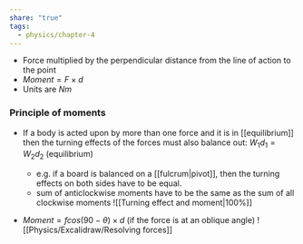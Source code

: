 ```yaml
---
share: "true"
tags:
  - physics/chapter-4
---
```


- Force multiplied by the perpendicular distance from the line of action to the point
- $Moment = F\times d$
- Units are $Nm$ 

### Principle of moments

- If a body is acted upon by more than one force and it is in [[equilibrium]] then the turning effects of the forces must also balance out: $W_1d_1 = W_2d_2$ (equilibrium)
	- e.g. if a board is balanced on a [[fulcrum|pivot]], then the turning effects on both sides have to be equal.
	- sum of anticlockwise moments have to be the same as the sum of all clockwise moments
![[Turning effect and moment|100%]]

- $Moment = fcos(90-\theta)\times d$ (if the force is at an oblique angle)
![[Physics/Excalidraw/Resolving forces]]


